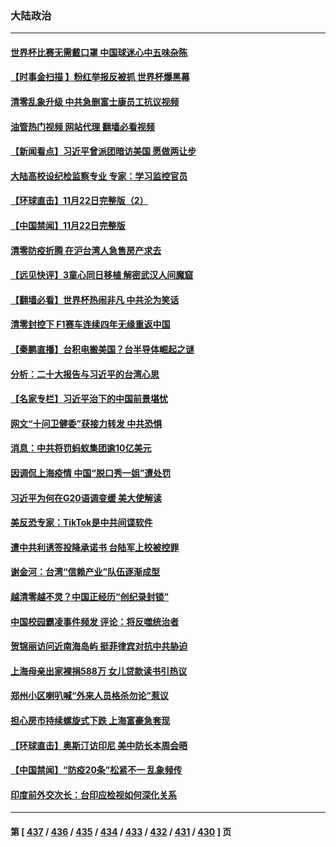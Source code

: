 ### 大陆政治
---
#### [世界杯比赛无需戴口罩 中国球迷心中五味杂陈](../../pages/ncid277/n13871730.md?11240445) 
#### [【时事金扫描 】粉红举报反被抓 世界杯爆黑幕](../../pages/ncid277/n13871156.md?11240445) 
#### [清零乱象升级 中共急删富士康员工抗议视频](../../pages/ncid277/n13871690.md?11240445) 
#### [油管热门视频 网站代理 翻墙必看视频](http://138.2.39.72:81/youtube.html?epic-marker?11240445)
#### [【新闻看点】习近平曾派团暗访美国 愿做两让步](../../pages/ncid277/n13871108.md?11240445) 
#### [大陆高校设纪检监察专业 专家：学习监控官员](../../pages/ncid277/n13871496.md?11240445) 
#### [【环球直击】11月22日完整版（2）](../../pages/ncid277/n13871092.md?11240445) 
#### [【中国禁闻】11月22日完整版](../../pages/ncid277/n13871094.md?11240445) 
#### [清零防疫折腾 在沪台湾人急售房产求去](../../pages/ncid277/n13871257.md?11240445) 
#### [【远见快评】3童心同日移植 解密武汉人间魔窟](../../pages/ncid277/n13871160.md?11240445) 
#### [【翻墙必看】世界杯热闹非凡 中共沦为笑话](../../pages/ncid277/n13871228.md?11240445) 
#### [清零封控下 F1赛车连续四年无缘重返中国](../../pages/ncid277/n13871205.md?11240445) 
#### [【秦鹏直播】台积电搬美国？台半导体崛起之谜](../../pages/ncid277/n13871107.md?11240445) 
#### [分析：二十大报告与习近平的台湾心思](../../pages/ncid277/n13870508.md?11240445) 
#### [【名家专栏】习近平治下的中国前景堪忧](../../pages/ncid277/n13870902.md?11240445) 
#### [网文“十问卫健委”获接力转发 中共恐惧](../../pages/ncid277/n13871038.md?11240445) 
#### [消息：中共将罚蚂蚁集团逾10亿美元](../../pages/ncid277/n13871032.md?11240445) 
#### [因调侃上海疫情 中国“脱口秀一姐”遭处罚](../../pages/ncid277/n13871013.md?11240445) 
#### [习近平为何在G20语调变缓 美大使解读](../../pages/ncid277/n13871005.md?11240445) 
#### [美反恐专家：TikTok是中共间谍软件](../../pages/ncid277/n13870989.md?11240445) 
#### [遭中共利诱签投降承诺书 台陆军上校被控罪](../../pages/ncid277/n13870649.md?11240445) 
#### [谢金河：台湾“信赖产业”队伍逐渐成型](../../pages/ncid277/n13870846.md?11240445) 
#### [越清零越不灵？中国正经历“创纪录封锁”](../../pages/ncid277/n13870950.md?11240445) 
#### [中国校园霸凌事件频发 评论：将反噬统治者](../../pages/ncid277/n13870860.md?11240445) 
#### [贺锦丽访问近南海岛屿 挺菲律宾对抗中共胁迫](../../pages/ncid277/n13870859.md?11240445) 
#### [上海母亲出家裸捐588万 女儿贷款读书引热议](../../pages/ncid277/n13870817.md?11240445) 
#### [郑州小区喇叭喊“外来人员格杀勿论”惹议](../../pages/ncid277/n13870782.md?11240445) 
#### [担心房市持续螺旋式下跌 上海富豪急套现](../../pages/ncid277/n13870689.md?11240445) 
#### [【环球直击】奥斯汀访印尼 美中防长本周会晤](../../pages/ncid277/n13870466.md?11240445) 
#### [【中国禁闻】“防疫20条”松紧不一 乱象频传](../../pages/ncid277/n13870472.md?11240445) 
#### [印度前外交次长：台印应检视如何深化关系](../../pages/ncid277/n13870674.md?11240445) 

---
#### 第 [ [437](./437.md?11240445) / [436](./436.md?11240445) / [435](./435.md?11240445) / [434](./434.md?11240445) / [433](./433.md?11240445) / [432](./432.md?11240445) / [431](./431.md?11240445) / [430](./430.md?11240445) ] 页
